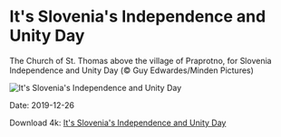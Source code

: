 # It's Slovenia's Independence and Unity Day

The Church of St. Thomas above the village of Praprotno, for Slovenia Independence and Unity Day (© Guy Edwardes/Minden Pictures)

![It's Slovenia's Independence and Unity Day](https://bing.com/th?id=OHR.SloveniaAlps_EN-US3700970842_UHD.jpg&rf=LaDigue_UHD.jpg&pid=hp&w=1024&h=576)

Date: 2019-12-26

Download 4k: [It's Slovenia's Independence and Unity Day](https://bing.com/th?id=OHR.SloveniaAlps_EN-US3700970842_UHD.jpg&rf=LaDigue_UHD.jpg&pid=hp&w=3840&h=2160)

